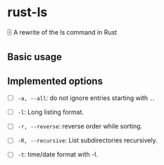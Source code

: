 # rust-ls
🗄️ A rewrite of the ls command in Rust

## Basic usage

## Implemented options
- [ ] `-a, --all`: do not ignore entries starting with `.`.
- [ ] `-l`: Long listing format.
- [ ] `-r, --reverse`: reverse order while sorting.
- [ ] `-R, --recursive`: List subdirectories recursively.
- [ ] `-t`: time/date format with -l.


